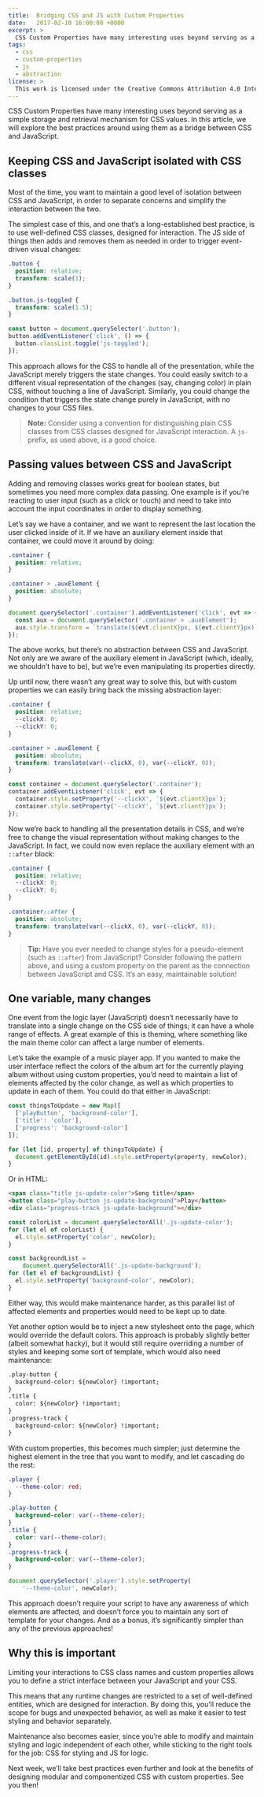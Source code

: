```yaml
---
title:  Bridging CSS and JS with Custom Properties
date:   2017-02-10 16:00:00 +0000
excerpt: >
  CSS Custom Properties have many interesting uses beyond serving as a simple storage and retrieval mechanism for CSS values. In this article, we will explore the best practices around using them as a bridge between CSS and JavaScript.
tags:
  - css
  - custom-properties
  - js
  - abstraction
license: >
  This work is licensed under the Creative Commons Attribution 4.0 International License. To view a copy of this license, visit http://creativecommons.org/licenses/by/4.0/ or send a letter to Creative Commons, PO Box 1866, Mountain View, CA 94042, USA.
---
```


CSS Custom Properties have many interesting uses beyond serving as a simple storage and retrieval mechanism for CSS values. In this article, we will explore the best practices around using them as a bridge between CSS and JavaScript.


## Keeping CSS and JavaScript isolated with CSS classes

Most of the time, you want to maintain a good level of isolation between CSS and JavaScript, in order to separate concerns and simplify the interaction between the two.

The simplest case of this, and one that’s a long-established best practice, is to use well-defined CSS classes, designed for interaction. The JS side of things then adds and removes them as needed in order to trigger event-driven visual changes:

```css
.button {
  position: relative;
  transform: scale(1);
}

.button.js-toggled {
  transform: scale(1.5);
}
```


```js
const button = document.querySelector('.button');
button.addEventListener('click', () => {
  button.classList.toggle('js-toggled');
});
```

This approach allows for the CSS to handle all of the presentation, while the JavaScript merely triggers the state changes. You could easily switch to a different visual representation of the changes (say, changing color) in plain CSS, without touching a line of JavaScript. Similarly, you could change the condition that triggers the state change purely in JavaScript, with no changes to your CSS files.

> **Note:** Consider using a convention for distinguishing plain CSS classes from CSS classes designed for JavaScript interaction. A `js-` prefix, as used above, is a good choice.


## Passing values between CSS and JavaScript

Adding and removing classes works great for boolean states, but sometimes you need more complex data passing. One example is if you’re reacting to user input (such as a click or touch) and need to take into account the input coordinates in order to display something.

Let’s say we have a container, and we want to represent the last location the user clicked inside of it. If we have an auxiliary element inside that container, we could move it around by doing:


```css
.container {
  position: relative;
}

.container > .auxElement {
  position: absolute;
}
```

```js
document.querySelector('.container').addEventListener('click', evt => {
  const aux = document.querySelector('.container > .auxElement');
  aux.style.transform = `translate(${evt.clientX}px, ${evt.clientY}px)`;
});
```

The above works, but there’s no abstraction between CSS and JavaScript. Not only are we aware of the auxiliary element in JavaScript (which, ideally, we shouldn’t have to be), but we’re even manipulating its properties directly.

Up until now, there wasn’t any great way to solve this, but with custom properties we can easily bring back the missing abstraction layer:

```css
.container {
  position: relative;
  --clickX: 0;
  --clickY: 0;
}

.container > .auxElement {
  position: absolute;
  transform: translate(var(--clickX, 0), var(--clickY, 0));
}
```

```js
const container = document.querySelector('.container');
container.addEventListener('click', evt => {
  container.style.setProperty('--clickX', `${evt.clientX}px`);
  container.style.setProperty('--clickY', `${evt.clientY}px`);
});
```

Now we’re back to handling all the presentation details in CSS, and we’re free to change the visual representation without making changes to the JavaScript. In fact, we could now even replace the auxiliary element with an `::after` block:

```css
.container {
  position: relative;
  --clickX: 0;
  --clickY: 0;
}

.container::after {
  position: absolute;
  transform: translate(var(--clickX, 0), var(--clickY, 0));
}
```

> **Tip:** Have you ever needed to change styles for a pseudo-element (such as `::after`) from JavaScript? Consider following the pattern above, and using a custom property on the parent as the connection between JavaScript and CSS. It’s an easy, maintainable solution!


## One variable, many changes

One event from the logic layer (JavaScript) doesn’t necessarily have to translate into a single change on the CSS side of things; it can have a whole range of effects. A great example of this is theming, where something like the main theme color can affect a large number of elements.

Let’s take the example of a music player app. If you wanted to make the user interface reflect the colors of the album art for the currently playing album without using custom properties, you’d need to maintain a list of elements affected by the color change, as well as which properties to update in each of them. You could do that either in JavaScript:

```js
const thingsToUpdate = new Map([
  ['playButton', 'background-color'],
  ['title': 'color'],
  ['progress': 'background-color']
]);

for (let [id, property] of thingsToUpdate) {
  document.getElementById(id).style.setProperty(property, newColor);
}
```

Or in HTML:

```html
<span class="title js-update-color">Song title</span>
<button class="play-button js-update-background">Play</button>
<div class="progress-track js-update-background"></div>
```

```js
const colorList = document.querySelectorAll('.js-update-color');
for (let el of colorList) {
  el.style.setProperty('color', newColor);
}

const backgroundList =
    document.querySelectorAll('.js-update-background');
for (let el of backgroundList) {
  el.style.setProperty('background-color', newColor);
}
```

Either way, this would make maintenance harder, as this parallel list of affected elements and properties would need to be kept up to date.

Yet another option would be to inject a new stylesheet onto the page, which would override the default colors. This approach is probably slightly better (albeit somewhat hacky), but it would still require overriding a number of styles and keeping some sort of template, which would also need maintenance:

```txt
.play-button {
  background-color: ${newColor} !important;
}
.title {
  color: ${newColor} !important;
}
.progress-track {
  background-color: ${newColor} !important;
}
```

With custom properties, this becomes much simpler; just determine the highest element in the tree that you want to modify, and let cascading do the rest:

```css
.player {
  --theme-color: red;
}

.play-button {
  background-color: var(--theme-color);
}
.title {
  color: var(--theme-color);
}
.progress-track {
  background-color: var(--theme-color);
}
```

```js
document.querySelector('.player').style.setProperty(
    '--theme-color', newColor);
```

This approach doesn’t require your script to have any awareness of which elements are affected, and doesn’t force you to maintain any sort of template for your changes. And as a bonus, it’s significantly simpler than any of the previous approaches!


## Why this is important

Limiting your interactions to CSS class names and custom properties allows you to define a strict interface between your JavaScript and your CSS.

This means that any runtime changes are restricted to a set of well-defined entities, which are designed for interaction. By doing this, you’ll reduce the scope for bugs and unexpected behavior, as well as make it easier to test styling and behavior separately.

Maintenance also becomes easier, since you’re able to modify and maintain styling and logic independent of each other, while sticking to the right tools for the job: CSS for styling and JS for logic.

Next week, we’ll take best practices even further and look at the benefits of designing modular and componentized CSS with custom properties. See you then!
